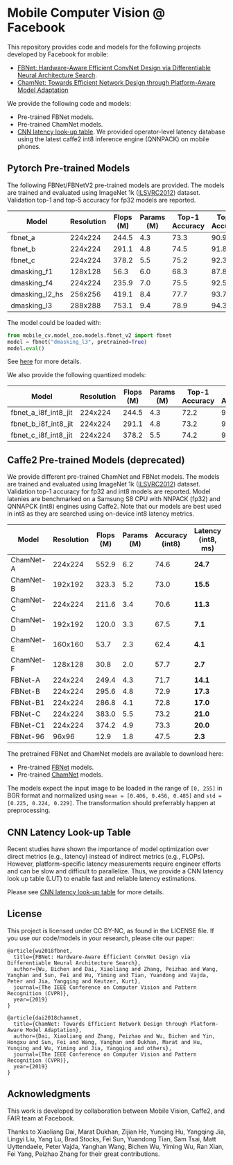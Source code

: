 # Mobile Computer Vision @ Facebook

This repository provides code and models for the following projects developed by Facebook for mobile:
* [FBNet: Hardware-Aware Efficient ConvNet Design via Differentiable Neural Architecture Search](https://arxiv.org/abs/1812.03443).
* [ChamNet: Towards Efficient Network Design through Platform-Aware Model Adaptation](https://arxiv.org/abs/1812.08934)

We provide the following code and models:
* Pre-trained FBNet models.
* Pre-trained ChamNet models.
* [CNN latency look-up table](runtime_lut). We provided operator-level latency database using the latest caffe2 int8 inference engine (QNNPACK) on mobile phones.

## Pytorch Pre-trained Models

The following FBNet/FBNetV2 pre-trained models are provided. The models are trained and evaluated using ImageNet 1k ([ILSVRC2012](http://www.image-net.org/challenges/LSVRC/2012/)) dataset. Validation top-1 and top-5 accuracy for fp32 models are reported.

|     Model      | Resolution | Flops (M) | Params (M) | Top-1 Accuracy | Top-5 Accuracy |
| -------------- | ---------- | --------- | ---------- | -------------- | -------------- |
| fbnet_a        | 224x224    | 244.5     | 4.3        | 73.3           | 90.9           |
| fbnet_b        | 224x224    | 291.1     | 4.8        | 74.5           | 91.8           |
| fbnet_c        | 224x224    | 378.2     | 5.5        | 75.2           | 92.3           |
| dmasking_f1    | 128x128    | 56.3      | 6.0        | 68.3           | 87.8           |
| dmasking_f4    | 224x224    | 235.9     | 7.0        | 75.5           | 92.5           |
| dmasking_l2_hs | 256x256    | 419.1     | 8.4        | 77.7           | 93.7           |
| dmasking_l3    | 288x288    | 753.1     | 9.4        | 78.9           | 94.3           |

The model could be loaded with:

```python
from mobile_cv.model_zoo.models.fbnet_v2 import fbnet
model = fbnet("dmasking_l3", pretrained=True)
model.eval()
```

See [here](mobile_cv/model_zoo/README.md) for more details.

We also provide the following quantized models:

|        Model         | Resolution | Flops (M) | Params (M) | Top-1 Accuracy | Top-5 Accuracy |
| -------------------- | ---------- | --------- | ---------- | -------------- | -------------- |
| fbnet_a_i8f_int8_jit | 224x224    | 244.5     | 4.3        | 72.2           | 90.3           |
| fbnet_b_i8f_int8_jit | 224x224    | 291.1     | 4.8        | 73.2           | 91.1           |
| fbnet_c_i8f_int8_jit | 224x224    | 378.2     | 5.5        | 74.2           | 91.8           |


## Caffe2 Pre-trained Models (deprecated)
We provide different pre-trained ChamNet and FBNet models. The models are trained and evaluated using ImageNet 1k ([ILSVRC2012](http://www.image-net.org/challenges/LSVRC/2012/)) dataset. Validation top-1 accuracy for fp32 and int8 models are reported. Model latenies are benchmarked on a Samsung S8 CPU with NNPACK (fp32) and QNNAPCK (int8) engines using Caffe2. Note that our models are best used in int8 as they are searched using on-device int8 latency metrics.

| Model     | Resolution | Flops (M) | Params (M) | Accuracy (int8) | Latency (int8, ms) | Accuracy (fp32) | Latency (fp32, ms) |
|-----------|------------|-----------|------------|-----------------------|--------------------|-----------------------|--------------------|
| ChamNet-A | 224x224    | 552.9     | 6.2        | 74.6                  | **24.7**           | 75.4                  | 117.1              |
| ChamNet-B | 192x192    | 323.3     | 5.2        | 73.0                  | **15.5**           | 73.8                  | 74.4               |
| ChamNet-C | 224x224    | 211.6     | 3.4        | 70.6                  | **11.3**           | 71.6                  | 56.8               |
| ChamNet-D | 192x192    | 120.0     | 3.3        | 67.5                  | **7.1**            | 69.1                  | 36.3               |
| ChamNet-E | 160x160    | 53.7      | 2.3        | 62.4                  | **4.1**            | 64.2                  | 24.4               |
| ChamNet-F | 128x128    | 30.8      | 2.0        | 57.7                  | **2.7**            | 59.5                  | 15.4               |
| FBNet-A   | 224x224    | 249.4     | 4.3        | 71.7                  | **14.1**           | 73.3                  | 124.6              |
| FBNet-B   | 224x224    | 295.6     | 4.8        | 72.9                  | **17.3**           | 74.1                  | 167.7              |
| FBNet-B1  | 224x224    | 286.8     | 4.1        | 72.8                  | **17.0**           | 73.9                  | 127.5              |
| FBNet-C   | 224x224    | 383.0     | 5.5        | 73.2                  | **21.0**           | 74.9                  | 241.8              |
| FBNet-C1  | 224x224    | 374.2     | 4.9        | 73.3                  | **20.0**           | 74.5                  | 167.3              |
| FBNet-96  | 96x96      | 12.9      | 1.8        | 47.5                  | **2.3**            | 50.4                  | 22.8               |

The pretrained FBNet and ChamNet models are available to download here:
* Pre-trained [FBNet](https://dl.fbaipublicfiles.com/fbnet/models/FBNet_caffe2.zip) models.
* Pre-trained [ChamNet](https://dl.fbaipublicfiles.com/fbnet/models/ChamNet_caffe2.zip) models.

The models expect the input image to be loaded in the range of `[0, 255]` in BGR format and normalized using `mean = [0.406, 0.456, 0.485]` and `std = [0.225, 0.224, 0.229]`. The transformation should preferrably happen at preprocessing.


## CNN Latency Look-up Table

Recent studies have shown the importance of model optimization over direct metrics (e.g., latency) instead of indirect metrics (e.g., FLOPs).  However, platform-specific latency measurements require engineer efforts and can be slow and difficult to parallelize.  Thus, we provide a CNN latency look up table (LUT) to enable fast and reliable latency estimations.

Please see [CNN latency look-up table](https://github.com/facebookresearch/mobile-vision/tree/master/runtime_lut) for more details.


## License
This project is licensed under CC BY-NC, as found in the LICENSE file. If you use our code/models in your research, please cite our paper:

```
@article{wu2018fbnet,
  title={FBNet: Hardware-Aware Efficient ConvNet Design via Differentiable Neural Architecture Search},
  author={Wu, Bichen and Dai, Xiaoliang and Zhang, Peizhao and Wang, Yanghan and Sun, Fei and Wu, Yiming and Tian, Yuandong and Vajda, Peter and Jia, Yangqing and Keutzer, Kurt},
  journal={The IEEE Conference on Computer Vision and Pattern Recognition (CVPR)},
  year={2019}
}

@article{dai2018chamnet,
  title={ChamNet: Towards Efficient Network Design through Platform-Aware Model Adaptation},
  author={Dai, Xiaoliang and Zhang, Peizhao and Wu, Bichen and Yin, Hongxu and Sun, Fei and Wang, Yanghan and Dukhan, Marat and Hu, Yunqing and Wu, Yiming and Jia, Yangqing and others},
  journal={The IEEE Conference on Computer Vision and Pattern Recognition (CVPR)},
  year={2019}
}
```

## Acknowledgments
This work is developed by collaboration between Mobile Vision, Caffe2, and FAIR team at Facebook.

Thanks to Xiaoliang Dai, Marat Dukhan, Zijian He, Yunqing Hu, Yangqing Jia, Lingyi Liu, Yang Lu, Brad Stocks, Fei Sun, Yuandong Tian, Sam Tsai, Matt Uyttendaele, Peter Vajda, Yanghan Wang, Bichen Wu, Yiming Wu, Ran Xian, Fei Yang, Peizhao Zhang for their great contributions.
